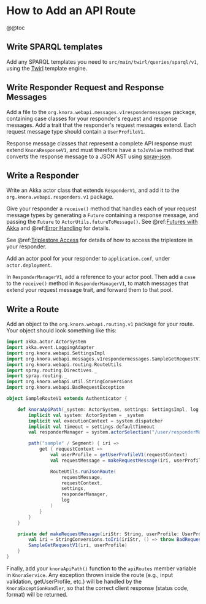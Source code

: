 <!---
Copyright © 2015-2018 the contributors (see Contributors.md).

This file is part of Knora.

Knora is free software: you can redistribute it and/or modify
it under the terms of the GNU Affero General Public License as published
by the Free Software Foundation, either version 3 of the License, or
(at your option) any later version.

Knora is distributed in the hope that it will be useful,
but WITHOUT ANY WARRANTY; without even the implied warranty of
MERCHANTABILITY or FITNESS FOR A PARTICULAR PURPOSE.  See the
GNU Affero General Public License for more details.

You should have received a copy of the GNU Affero General Public
License along with Knora.  If not, see <http://www.gnu.org/licenses/>.
-->

# How to Add an API Route

@@toc

## Write SPARQL templates

Add any SPARQL templates you need to `src/main/twirl/queries/sparql/v1`,
using the [Twirl](https://github.com/playframework/twirl) template
engine.

## Write Responder Request and Response Messages

Add a file to the `org.knora.webapi.messages.v1respondermessages`
package, containing case classes for your responder's request and
response messages. Add a trait that the responder's request messages
extend. Each request message type should contain a `UserProfileV1`.

Response message classes that represent a complete API response must
extend `KnoraResponseV1`, and must therefore have a `toJsValue` method
that converts the response message to a JSON AST using
[spray-json](https://github.com/spray/spray-json).

## Write a Responder

Write an Akka actor class that extends `ResponderV1`, and add it to the
`org.knora.webapi.responders.v1` package.

Give your responder a `receive()` method that handles each of your
request message types by generating a `Future` containing a response
message, and passing the `Future` to `ActorUtils.futureToMessage()`. See
@ref:[Futures with Akka](../principles/futures-with-akka.md) and
@ref:[Error Handling](../principles/design-overview.md#error-handling) for details.

See @ref:[Triplestore Access](../principles/design-overview.md#triplestore-access) for details of how
to access the triplestore in your responder.

Add an actor pool for your responder to `application.conf`, under
`actor.deployment`.

In `ResponderManagerV1`, add a reference to your actor pool. Then add a
`case` to the `receive()` method in `ResponderManagerV1`, to match
messages that extend your request message trait, and forward them to
that pool.

## Write a Route

Add an object to the `org.knora.webapi.routing.v1` package for your
route. Your object should look something like this:

```scala
import akka.actor.ActorSystem
import akka.event.LoggingAdapter
import org.knora.webapi.SettingsImpl
import org.knora.webapi.messages.v1respondermessages.SampleGetRequestV1
import org.knora.webapi.routing.RouteUtils
import spray.routing.Directives._
import spray.routing._
import org.knora.webapi.util.StringConversions
import org.knora.webapi.BadRequestException

object SampleRouteV1 extends Authenticator {

    def knoraApiPath(_system: ActorSystem, settings: SettingsImpl, log: LoggingAdapter): Route = {
        implicit val system: ActorSystem = _system
        implicit val executionContext = system.dispatcher
        implicit val timeout = settings.defaultTimeout
        val responderManager = system.actorSelection("/user/responderManager")

        path("sample" / Segment) { iri =>
            get { requestContext =>
                val userProfile = getUserProfileV1(requestContext)
                val requestMessage = makeRequestMessage(iri, userProfile)

                RouteUtils.runJsonRoute(
                    requestMessage,
                    requestContext,
                    settings,
                    responderManager,
                    log
                )
            }
        }
    }

    private def makeRequestMessage(iriStr: String, userProfile: UserProfileV1): SampleGetRequestV1 = {
        val iri = StringConversions.toIri(iriStr, () => throw BadRequestException(s"Invalid IRI: $iriStr"))
        SampleGetRequestV1(iri, userProfile)
    }
}
```

Finally, add your `knoraApiPath()` function to the `apiRoutes` member
variable in `KnoraService`. Any exception thrown inside the route (e.g.,
input validation, getUserProfile, etc.) will be handled by the
`KnoraExceptionHandler`, so that the correct client response (status
code, format) will be returned.
